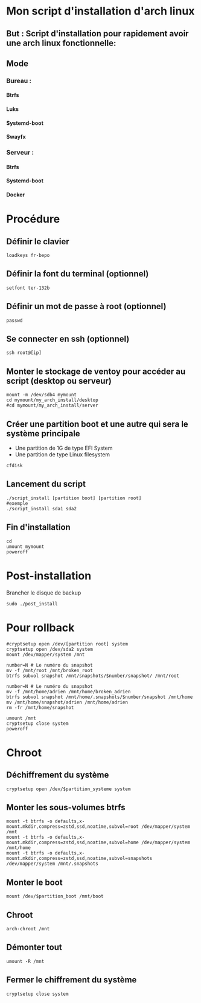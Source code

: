 # Mon script d'installation d'arch linux

## But : Script d'installation pour rapidement avoir une arch linux fonctionnelle:
## Mode
### Bureau :
#### Btrfs
#### Luks
#### Systemd-boot
#### Swayfx
### Serveur :
#### Btrfs
#### Systemd-boot
#### Docker

# Procédure

## Définir le clavier
```
loadkeys fr-bepo
```

## Définir la font du terminal (optionnel)
```
setfont ter-132b
```

## Définir un mot de passe à root (optionnel)
```
passwd
```

## Se connecter en ssh (optionnel)
```
ssh root@[ip]
```

## Monter le stockage de ventoy pour accéder au script (desktop ou serveur)
```
mount -m /dev/sdb4 mymount
cd mymount/my_arch_install/desktop
#cd mymount/my_arch_install/server
```

## Créer une partition boot et une autre qui sera le système principale
- Une partition de 1G de type EFI System
- Une partition de type Linux filesystem
```
cfdisk
```

## Lancement du script
```
./script_install [partition boot] [partition root]
#exemple
./script_install sda1 sda2
```

## Fin d'installation
```
cd
umount mymount
poweroff
```

# Post-installation
Brancher le disque de backup
```
sudo ./post_install
```
# Pour rollback
```
#cryptsetup open /dev/[partition root] system
cryptsetup open /dev/sda2 system
mount /dev/mapper/system /mnt

number=N # Le numéro du snapshot
mv -f /mnt/root /mnt/broken_root
btrfs subvol snapshot /mnt/snapshots/$number/snapshot/ /mnt/root

number=N # Le numéro du snapshot
mv -f /mnt/home/adrien /mnt/home/broken_adrien
btrfs subvol snapshot /mnt/home/.snapshots/$number/snapshot /mnt/home
mv /mnt/home/snapshot/adrien /mnt/home/adrien
rm -fr /mnt/home/snapshot

umount /mnt
cryptsetup close system
poweroff
```

# Chroot

## Déchiffrement du système
```
cryptsetup open /dev/$partition_systeme system
```
## Monter les sous-volumes btrfs
```
mount -t btrfs -o defaults,x-mount.mkdir,compress=zstd,ssd,noatime,subvol=root /dev/mapper/system /mnt
mount -t btrfs -o defaults,x-mount.mkdir,compress=zstd,ssd,noatime,subvol=home /dev/mapper/system /mnt/home
mount -t btrfs -o defaults,x-mount.mkdir,compress=zstd,ssd,noatime,subvol=snapshots /dev/mapper/system /mnt/.snapshots
```
## Monter le boot
```
mount /dev/$partition_boot /mnt/boot
```
## Chroot
```
arch-chroot /mnt
```
## Démonter tout
```
umount -R /mnt
```
## Fermer le chiffrement du système
```
cryptsetup close system
```



